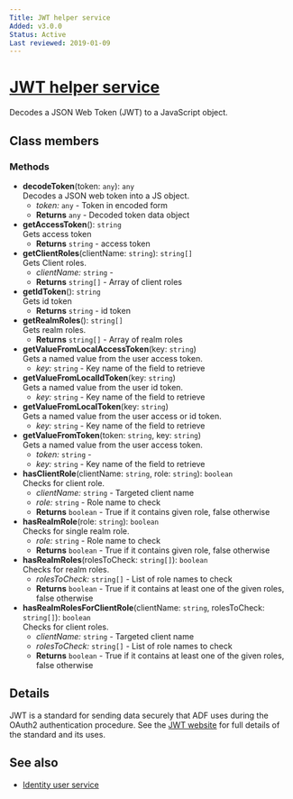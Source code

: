 ```yaml
---
Title: JWT helper service
Added: v3.0.0
Status: Active
Last reviewed: 2019-01-09
---
```


# [JWT helper service](../../../lib/core/src/lib/auth/services/jwt-helper.service.ts "Defined in jwt-helper.service.ts")

Decodes a JSON Web Token (JWT) to a JavaScript object.

## Class members

### Methods

-   **decodeToken**(token: `any`): `any`<br/>
    Decodes a JSON web token into a JS object.
    -   _token:_ `any`  - Token in encoded form
    -   **Returns** `any` - Decoded token data object
-   **getAccessToken**(): `string`<br/>
    Gets access token
    -   **Returns** `string` - access token
-   **getClientRoles**(clientName: `string`): `string[]`<br/>
    Gets Client roles.
    -   _clientName:_ `string`  - 
    -   **Returns** `string[]` - Array of client roles
-   **getIdToken**(): `string`<br/>
    Gets id token
    -   **Returns** `string` - id token
-   **getRealmRoles**(): `string[]`<br/>
    Gets realm roles.
    -   **Returns** `string[]` - Array of realm roles
-   **getValueFromLocalAccessToken**(key: `string`)<br/>
    Gets a named value from the user access token.
    -   _key:_ `string`  - Key name of the field to retrieve
-   **getValueFromLocalIdToken**(key: `string`)<br/>
    Gets a named value from the user id token.
    -   _key:_ `string`  - Key name of the field to retrieve
-   **getValueFromLocalToken**(key: `string`)<br/>
    Gets a named value from the user access or id token.
    -   _key:_ `string`  - Key name of the field to retrieve
-   **getValueFromToken**(token: `string`, key: `string`)<br/>
    Gets a named value from the user access token.
    -   _token:_ `string`  - 
    -   _key:_ `string`  - Key name of the field to retrieve
-   **hasClientRole**(clientName: `string`, role: `string`): `boolean`<br/>
    Checks for client role.
    -   _clientName:_ `string`  - Targeted client name
    -   _role:_ `string`  - Role name to check
    -   **Returns** `boolean` - True if it contains given role, false otherwise
-   **hasRealmRole**(role: `string`): `boolean`<br/>
    Checks for single realm role.
    -   _role:_ `string`  - Role name to check
    -   **Returns** `boolean` - True if it contains given role, false otherwise
-   **hasRealmRoles**(rolesToCheck: `string[]`): `boolean`<br/>
    Checks for realm roles.
    -   _rolesToCheck:_ `string[]`  - List of role names to check
    -   **Returns** `boolean` - True if it contains at least one of the given roles, false otherwise
-   **hasRealmRolesForClientRole**(clientName: `string`, rolesToCheck: `string[]`): `boolean`<br/>
    Checks for client roles.
    -   _clientName:_ `string`  - Targeted client name
    -   _rolesToCheck:_ `string[]`  - List of role names to check
    -   **Returns** `boolean` - True if it contains at least one of the given roles, false otherwise

## Details

JWT is a standard for sending data securely that ADF uses during the
OAuth2 authentication procedure. See the [JWT website](https://jwt.io/)
for full details of the standard and its uses.

## See also

-   [Identity user service](identity-user.service.md)
